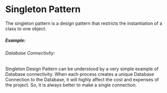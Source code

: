 # Singleton Pattern

The singleton pattern is a design pattern that restricts the instantiation of a class to one object.



##### Example:
###### Database Connectivity:
Singleton Design Pattern can be understood by a very simple example of Database connectivity. 
When each process creates a unique Database Connection to the Database, 
it will highly affect the cost and expenses of the project. 
So, it is always better to make a single connection.
